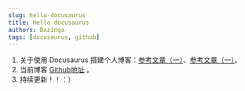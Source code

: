 ```yaml
---
slug: hello-docusaurus
title: Hello docusaurus
authors: Bazinga
tags: [docusaurus, github]
---
```

1. 关于使用 Docusaurus 搭建个人博客：[参考文章（一）](https://juejin.cn/post/6844904082394578958)、[参考文章（一）](https://juejin.cn/post/6844904089306808327)。
2. 当前博客 [Github地址](https://github.com/zhangyouxiu/my-blog) 。
3. 持续更新！！：）